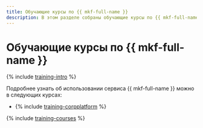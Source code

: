 ```yaml
---
title: Обучающие курсы по {{ mkf-full-name }}
description: В этом разделе собраны обучающие курсы по {{ mkf-full-name }}.
---
```


# Обучающие курсы по {{ mkf-full-name }}

{% include [training-intro](../_includes/training/training-intro.md) %}

Подробнее узнать об использовании сервиса {{ mkf-full-name }} можно в следующих курсах:
* {% include [training-corpplatform](../_includes/training/training-cdp.md) %}

{% include [training-courses](../_includes/training/training-courses.md) %}